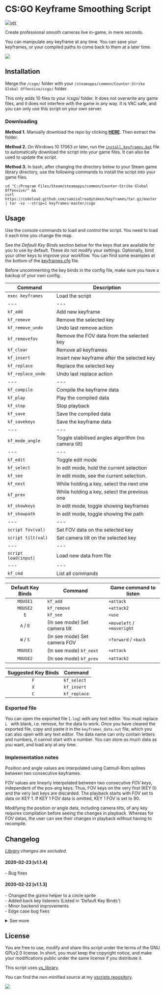 # CS:GO Keyframe Smoothing Script
[![ver][]](https://github.com/samisalreadytaken/keyframes)

Create professional smooth cameras live in-game, in mere seconds.

You can manipulate any keyframe at any time. You can save your keyframes, or your compiled paths to come back to them at a later time.

[ver]: https://img.shields.io/badge/keyframes-v1.1.4-informational
[![](https://img.shields.io/badge/Video_demonstration-red?logo=youtube)](https://www.youtube.com/watch?v=pc1wvx5LUog)

## Installation
Merge the `/csgo/` folder with your `/steamapps/common/Counter-Strike Global Offensive/csgo/` folder.

This only adds 10 files to your /csgo/ folder. It does not overwrite any game files, and it does not interfere with the game in any way. It is VAC safe, and you can only use this script on your own server.

### Downloading
**Method 1.**
Manually download the repo by clicking [**HERE**](https://github.com/samisalreadytaken/keyframes/archive/master.zip). Then extract the folder.

**Method 2.**
On Windows 10 17063 or later, run the [`install_keyframes.bat`](https://raw.githubusercontent.com/samisalreadytaken/keyframes/master/install_keyframes.bat) file to automatically download the script into your game files. It can also be used to update the script.

**Method 3.**
In bash, after changing the directory below to your Steam game library directory, use the following commands to install the script into your game files.
```
cd "C:/Program Files/Steam/steamapps/common/Counter-Strike Global Offensive/" && 
curl https://codeload.github.com/samisalreadytaken/keyframes/tar.gz/master | tar -xz --strip=1 keyframes-master/csgo
```

## Usage
Use the console commands to load and control the script. You need to load it each time you change the map.

See the _Default Key Binds_ section below for the keys that are available for you to use by default. These do not modify your settings. Optionally, bind your other keys to improve your workflow. You can find some examples at the bottom of the [keyframes.cfg](csgo/cfg/keyframes.cfg) file.

Before uncommenting the key binds in the config file, make sure you have a backup of your own config.

Command                | Description
---------------------- | -------------------
`exec keyframes`       | Load the script
---                    | ---
`kf_add`               | Add new keyframe
`kf_remove`            | Remove the selected key
`kf_remove_undo`       | Undo last remove action
`kf_removefov`         | Remove the FOV data from the selected key
`kf_clear`             | Remove all keyframes
`kf_insert`            | Insert new keyframe after the selected key
`kf_replace`           | Replace the selected key
`kf_replace_undo`      | Undo last replace action
---                    | ---
`kf_compile`           | Compile the keyframe data
`kf_play`              | Play the compiled data
`kf_stop`              | Stop playback
`kf_save`              | Save the compiled data
`kf_savekeys`          | Save the keyframe data
---                    | ---
`kf_mode_angle`        | Toggle stabilised angles algorithm (no camera tilt)
---                    | ---
`kf_edit`              | Toggle edit mode
`kf_select`            | In edit mode, hold the current selection
`kf_see`               | In edit mode, see the current selection.
`kf_next`              | While holding a key, select the next one
`kf_prev`              | While holding a key, select the previous one
`kf_showkeys`          | In edit mode, toggle showing keyframes
`kf_showpath`          | In edit mode, toggle showing the path
---                    | ---
`script fov(val)`      | Set FOV data on the selected key
`script tilt(val)`     | Set camera tilt on the selected key
---                    | ---
`script load(input)`   | Load new data from file
---                    | ---
`kf_cmd`               | List all commands

Default Key Binds    | Command                        | Game command to listen
:-------------------:| ------------------------------ | ---------------------------
`MOUSE1`             | `kf_add`                       | `+attack`
`MOUSE2`             | `kf_remove`                    | `+attack2`
`E`                  | `kf_see`                       | `+use`
`A` / `D`            | (In see mode) Set camera tilt  | `+moveleft` / `+moveright`
`W` / `S`            | (In see mode) Set camera FOV   | `+forward` / `+back`
`MOUSE1`             | (In see mode) `kf_next`        | `+attack`
`MOUSE2`             | (In see mode) `kf_prev`        | `+attack2`

Suggested Key Binds  | Command
:-------------------:|---------------
`F`                  | `kf_select`
`X`                  | `kf_insert`
`C`                  | `kf_replace`

### Exported file
You can open the exported file (`.log`) with any text editor. You must replace `L ` with blank, i.e. remove, for the data to work. Once you have cleared the exported file, copy and paste it in the `keyframes_data.nut` file, which you can also open with any text editor. The data name can only contain letters and numbers, it cannot start with a number. You can store as much data as you want, and load any at any time.

### Implementation notes
Position and angle values are interpolated using Catmull-Rom splines between two consecutive keyframes.

FOV values are linearly interpolated between two consecutive _FOV keys_, independent of the pos-ang keys. Thus, FOV keys on the very first (KEY 0) and the very last keys are discarded. The playback starts with FOV set to data on KEY 1. If KEY 1 FOV data is omitted, KEY 1 FOV is set to 90.

Modifying the position or angle data, including camera tilts, of any key requires compilation before seeing the changes in playback. Whereas for FOV datas, the user can see their changes in playback without having to recompile.

## Changelog
_[Library][vs_library] changes are excluded._

#### 2020-02-23 [v1.1.4]
\- Bug fixes

#### 2020-02-22 [v1.1.3]
\- Changed the gizmo helper to a circle sprite  
\- Added back key listeners (Listed in 'Default Key Binds')  
\- Minor backend improvements  
\- Edge case bug fixes

<details><summary>See more</summary>

#### 2020-02-17 [v1.1.1]
\- Minor performance improvements  
\- Minor bug fixes

#### 2020-02-16 [v1.1.0]
\- Added back an old FOV system that lerps between 2 keyframe FOV values  
\- Changed 'roll' to 'tilt'  
\- Decreased edit mode response time  
\- Minor improvements

#### 2020-02-15 [v1.0.1]
\- Fixed an old bug that wouldn't compile the last key  
\- Minor corrections and fixes

#### 2020-02-14 [v1.0.0]
\- Initial release

</details>

## License
You are free to use, modify and share this script under the terms of the GNU GPLv2.0 license. In short, you must keep the copyright notice, and make your modifications public under the same license if you distribute it.

This script uses [vs_library][].

You can find the non-minified source at my [vscripts repository](https://github.com/samisalreadytaken/vscripts).

[![](http://hits.dwyl.com/samisalreadytaken/keyframes.svg)](http://hits.dwyl.com/samisalreadytaken/keyframes)

[vs_library]: https://github.com/samisalreadytaken/vs_library
